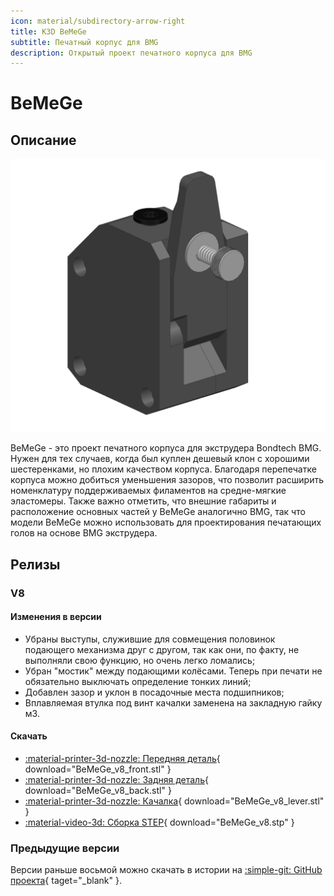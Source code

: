 ```yaml
---
icon: material/subdirectory-arrow-right
title: K3D BeMeGe
subtitle: Печатный корпус для BMG
description: Открытый проект печатного корпуса для BMG
---
```


# BeMeGe

## Описание

![](./pics/bemege_index.png)

BeMeGe - это проект печатного корпуса для экструдера Bondtech BMG. Нужен для тех случаев, когда был куплен дешевый клон с хорошими шестеренками, но плохим качеством корпуса. Благодаря перепечатке корпуса можно добиться уменьшения зазоров, что позволит расширить номенклатуру поддерживаемых филаментов на средне-мягкие эластомеры. Также важно отметить, что внешние габариты и расположение основных частей у BeMeGe аналогично BMG, так что модели BeMeGe можно использовать для проектирования печатающих голов на основе BMG экструдера.

## Релизы

### V8

#### Изменения в версии

- Убраны выступы, служившие для совмещения половинок подающего механизма друг с другом, так как они, по факту, не выполняли свою функцию, но очень легко ломались;
- Убран "мостик" между подающими колёсами. Теперь при печати не обязательно выключать определение тонких линий;
- Добавлен зазор и уклон в посадочные места подшипников;
- Вплавляемая втулка под винт качалки заменена на закладную гайку м3.

#### Скачать

- [:material-printer-3d-nozzle: Передняя деталь](./releases/v8/BeMeGe_v8_front.stl){ download="BeMeGe_v8_front.stl" }
- [:material-printer-3d-nozzle: Задняя деталь](./releases/v8/BeMeGe_v8_back.stl){ download="BeMeGe_v8_back.stl" }
- [:material-printer-3d-nozzle: Качалка](./releases/v8/BeMeGe_v8_lever.stl){ download="BeMeGe_v8_lever.stl" }
- [:material-video-3d: Сборка STEP](./releases/v8/BeMeGe_v8.stp){ download="BeMeGe_v8.stp" }

### Предыдущие версии

Версии раньше восьмой можно скачать в истории на [:simple-git: GitHub проекта](https://github.com/dmitry-sorkin/BeMeGe){ taget="_blank" }.